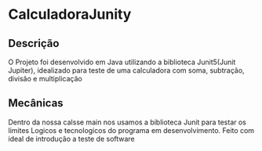 # CalculadoraJunity
## Descrição
O Projeto foi desenvolvido em Java utilizando a biblioteca Junit5(Junit Jupiter), idealizado para teste de uma calculadora com soma, subtração, divisão e multiplicação
## Mecânicas
Dentro da nossa calsse main nos usamos a biblioteca Junit para testar os limites Logicos e tecnologicos do programa em desenvolvimento. Feito com ideal de introdução a teste de software
